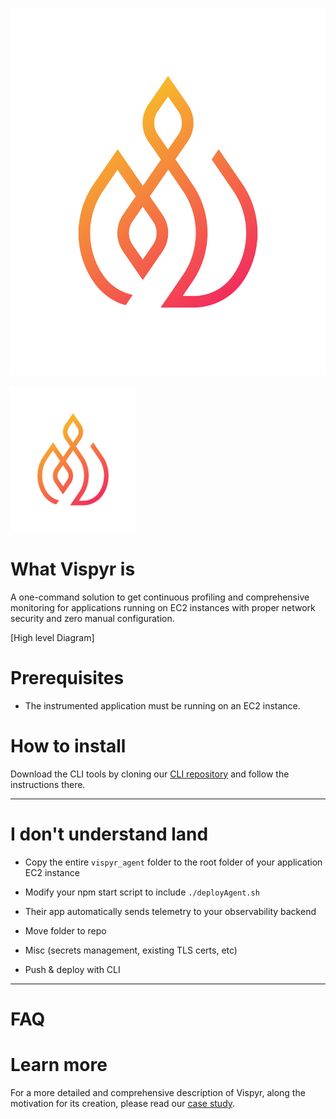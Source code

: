 ![Vispyr](https://raw.githubusercontent.com/vispyr/.github/main/profile/assets/logo.png)

<div align="left">
  <img src="https://raw.githubusercontent.com/vispyr/.github/main/profile/assets/logo.png" alt="Organization Logo" width="200"/>
</div>

# What Vispyr is

A one-command solution to get continuous profiling and comprehensive monitoring for applications running on EC2 instances with proper network security and zero manual configuration.

[High level Diagram]

# Prerequisites

* The instrumented application must be running on an EC2 instance. 

# How to install

Download the CLI tools by cloning our [CLI repository](https://github.com/Vispyr/vispyr-cli "Go to CLI page") and follow the instructions there.

---
# I don't understand land
* Copy the entire `vispyr_agent` folder to the root folder of your application EC2 instance
* Modify your npm start script to include `./deployAgent.sh`
* Their app automatically sends telemetry to your observability backend

* Move folder to repo
* Misc (secrets management, existing TLS certs, etc)
* Push & deploy with CLI

---
# FAQ

# Learn more

For a more detailed and comprehensive description of Vispyr, along the motivation for its creation, please read our [case study](https://vispyr.com "Go to Case Study").

